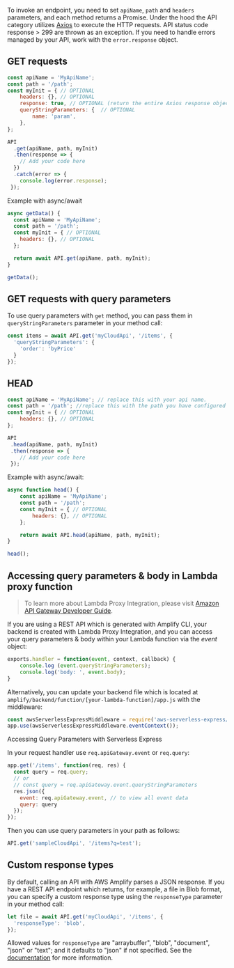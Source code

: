 To invoke an endpoint, you need to set `apiName`, `path` and `headers` parameters, and each method returns a Promise. Under the hood the API category utilizes [Axios](https://github.com/axios/axios) to execute the HTTP requests. API status code response > 299 are thrown as an exception. If you need to handle errors managed by your API, work with the `error.response` object.

## GET requests

```javascript
const apiName = 'MyApiName';
const path = '/path'; 
const myInit = { // OPTIONAL
    headers: {}, // OPTIONAL
    response: true, // OPTIONAL (return the entire Axios response object instead of only response.data)
    queryStringParameters: {  // OPTIONAL
        name: 'param',
    },
};

API
  .get(apiName, path, myInit)
  .then(response => {
    // Add your code here
  })
  .catch(error => {
    console.log(error.response);
 });
```

Example with async/await

```javascript
async getData() { 
  const apiName = 'MyApiName';
  const path = '/path';
  const myInit = { // OPTIONAL
    headers: {}, // OPTIONAL
  };

  return await API.get(apiName, path, myInit);
}

getData();
```

## GET requests with query parameters

To use query parameters with `get` method, you can pass them in `queryStringParameters` parameter in your method call:

```javascript
const items = await API.get('myCloudApi', '/items', {
  'queryStringParameters': {
    'order': 'byPrice'
  }
});
```

## HEAD

```javascript
const apiName = 'MyApiName'; // replace this with your api name.
const path = '/path'; //replace this with the path you have configured on your API
const myInit = { // OPTIONAL
    headers: {}, // OPTIONAL
};

API
 .head(apiName, path, myInit)
 .then(response => {
    // Add your code here
 });
```

Example with async/await:

```javascript
async function head() { 
    const apiName = 'MyApiName';
    const path = '/path';
    const myInit = { // OPTIONAL
        headers: {}, // OPTIONAL
    };

    return await API.head(apiName, path, myInit);
}

head();
```

## Accessing query parameters & body in Lambda proxy function

> To learn more about Lambda Proxy Integration, please visit [Amazon API Gateway Developer Guide](https://docs.aws.amazon.com/apigateway/latest/developerguide/api-gateway-create-api-as-simple-proxy-for-lambda.html).

If you are using a REST API which is generated with Amplify CLI, your backend is created with Lambda Proxy Integration, and you can access your query parameters & body within your Lambda function via the *event* object:

```javascript
exports.handler = function(event, context, callback) {
    console.log (event.queryStringParameters);
    console.log('body: ', event.body);
}
```

Alternatively, you can update your backend file which is located at `amplify/backend/function/[your-lambda-function]/app.js` with the middleware:

```javascript
const awsServerlessExpressMiddleware = require('aws-serverless-express/middleware');
app.use(awsServerlessExpressMiddleware.eventContext());
```

Accessing Query Parameters with Serverless Express

In your request handler use `req.apiGateway.event` or `req.query`:

```javascript
app.get('/items', function(req, res) {
  const query = req.query;
  // or
  // const query = req.apiGateway.event.queryStringParameters
  res.json({
    event: req.apiGateway.event, // to view all event data
    query: query
  });
});
```

Then you can use query parameters in your path as follows:

```javascript
API.get('sampleCloudApi', '/items?q=test');
```

## Custom response types

By default, calling an API with AWS Amplify parses a JSON response. If you have a REST API endpoint which returns, for example, a file in Blob format, you can specify a custom response type using the `responseType` parameter in your method call:

```javascript
let file = await API.get('myCloudApi', '/items', {
  'responseType': 'blob',
});
```

Allowed values for `responseType` are "arraybuffer", "blob", "document", "json" or "text"; and it defaults to "json" if not specified. See the [documentation](https://developer.mozilla.org/en-US/docs/Web/API/XMLHttpRequest/responseType) for more information.
